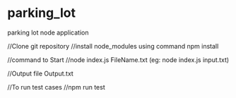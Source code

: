# parking_lot
parking lot node application

//Clone git repository
//install node_modules using command npm install

//command to Start 
//node index.js FileName.txt (eg: node index.js input.txt)

//Output file
Output.txt

//To run test cases
//npm run test
